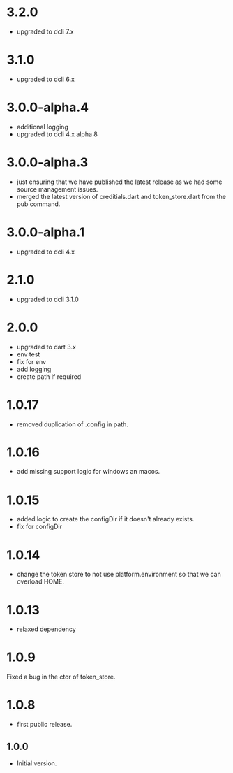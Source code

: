 # 3.2.0
- upgraded to dcli 7.x

# 3.1.0
- upgraded to dcli 6.x
# 3.0.0-alpha.4
- additional logging
- upgraded to dcli 4.x alpha 8


# 3.0.0-alpha.3
- just ensuring that we have published the latest release as 
we had some source management issues.
- merged the latest version of creditials.dart and token_store.dart
from the pub command.

# 3.0.0-alpha.1
- upgraded to dcli 4.x

# 2.1.0
- upgraded to dcli 3.1.0

# 2.0.0
- upgraded to dart 3.x
- env test
- fix for env
- add logging
- create path if required

# 1.0.17
- removed duplication of .config in path.

# 1.0.16
- add missing support logic for windows an macos.

# 1.0.15
- added logic to create the configDir if it doesn't already exists.
- fix for configDir

# 1.0.14
- change the token store to not use platform.environment so that we can overload HOME.

# 1.0.13
- relaxed dependency

# 1.0.9
Fixed a bug in the ctor of token_store.
# 1.0.8
- first public release.

## 1.0.0

- Initial version.
